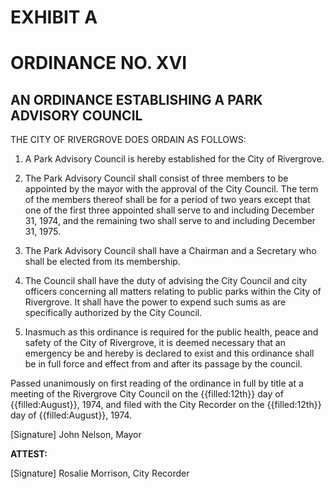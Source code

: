 # EXHIBIT A

# ORDINANCE NO. XVI

## AN ORDINANCE ESTABLISHING A PARK ADVISORY COUNCIL

THE CITY OF RIVERGROVE DOES ORDAIN AS FOLLOWS:

1. A Park Advisory Council is hereby established for the City of Rivergrove.

2. The Park Advisory Council shall consist of three members to be appointed by the mayor with the approval of the City Council. The term of the members thereof shall be for a period of two years except that one of the first three appointed shall serve to and including December 31, 1974, and the remaining two shall serve to and including December 31, 1975.

3. The Park Advisory Council shall have a Chairman and a Secretary who shall be elected from its membership.

4. The Council shall have the duty of advising the City Council and city officers concerning all matters relating to public parks within the City of Rivergrove. It shall have the power to expend such sums as are specifically authorized by the City Council.

5. Inasmuch as this ordinance is required for the public health, peace and safety of the City of Rivergrove, it is deemed necessary that an emergency be and hereby is declared to exist and this ordinance shall be in full force and effect from and after its passage by the council.

Passed unanimously on first reading of the ordinance in full by title at a meeting of the Rivergrove City Council on the {{filled:12th}} day of {{filled:August}}, 1974, and filed with the City Recorder on the {{filled:12th}} day of {{filled:August}}, 1974.

[Signature]
John Nelson, Mayor

**ATTEST:**

[Signature]
Rosalie Morrison, City Recorder
